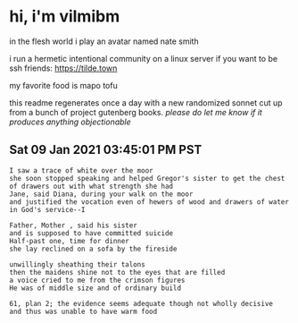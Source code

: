 # hi, i'm vilmibm

in the flesh world i play an avatar named nate smith

i run a hermetic intentional community on a linux server if you want to be ssh friends: https://tilde.town

my favorite food is mapo tofu

this readme regenerates once a day with a new randomized sonnet cut up from a bunch of project gutenberg books.
_please do let me know if it produces anything objectionable_

## Sat 09 Jan 2021 03:45:01 PM PST

    I saw a trace of white over the moor
    she soon stopped speaking and helped Gregor's sister to get the chest of drawers out with what strength she had
    Jane, said Diana, during your walk on the moor
    and justified the vocation even of hewers of wood and drawers of water in God's service--I
    
    Father, Mother , said his sister
    and is supposed to have committed suicide
    Half-past one, time for dinner
    she lay reclined on a sofa by the fireside
    
    unwillingly sheathing their talons
    then the maidens shine not to the eyes that are filled
    a voice cried to me from the crimson figures
    He was of middle size and of ordinary build
    
    61, plan 2; the evidence seems adequate though not wholly decisive
    and thus was unable to have warm food
